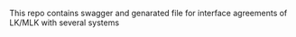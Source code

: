 This repo contains swagger and genarated file for interface agreements of LK/MLK with several systems
